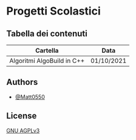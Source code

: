 # Progetti Scolastici
## Tabella dei contenuti

| Cartella             | Data                                                                |
| ---------------------| ---------------- |
| Algoritmi AlgoBuild in C++ | 01/10/2021 |


## Authors

- [@Matt0550](https://www.github.com/Matt0550)

  
## License

[GNU AGPLv3](https://choosealicense.com/licenses/agpl-3.0/)

  
